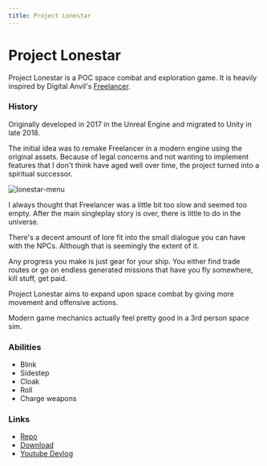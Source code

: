 ```yaml
---
title: Project Lonestar
---
```


# Project Lonestar

Project Lonestar is a POC space combat and exploration game.
It is heavily inspired by Digital Anvil's <a href="https://en.wikipedia.org/wiki/Freelancer_(video_game)">Freelancer</a>.

### History

Originally developed in 2017 in the Unreal Engine and migrated to Unity in late 2018.

The initial idea was to remake Freelancer in a modern engine using the original assets.
Because of legal concerns and not wanting to implement features that I don't think have aged well over time, the project turned into a spiritual successor.

![lonestar-menu](../img/lonestar-menu.png)

I always thought that Freelancer was a little bit too slow and seemed too empty.
After the main singleplay story is over, there is little to do in the universe.

There's a decent amount of lore fit into the small dialogue you can have with the NPCs.
Although that is seemingly the extent of it.

Any progress you make is just gear for your ship. You either find trade routes or go on endless
generated missions that have you fly somewhere, kill stuff, get paid.

Project Lonestar aims to expand upon space combat by giving more movement and offensive actions.

Modern game mechanics actually feel pretty good in a 3rd person space sim.

### Abilities

* Blink
* Sidestep
* Cloak
* Roll
* Charge weapons

### Links
* [Repo](https://github.com/tsny/ProjectLonestar)
* [Download](https://tsny.itch.io/project-lonestar)
* [Youtube Devlog](https://www.youtube.com/watch?list=PLJBwf54kzZ-DsLQSUhFRbUjZXIO6FOq_4&v=9Mg-j2_b-04)
